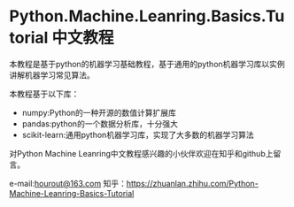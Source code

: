 # Python.Machine.Leanring.Basics.Tutorial 中文教程

本教程是基于python的机器学习基础教程，基于通用的python机器学习库以实例讲解机器学习常见算法。

本教程基于以下库：
- numpy:Python的一种开源的数值计算扩展库
- pandas:python的一个数据分析库，十分强大
- scikit-learn:通用python机器学习库，实现了大多数的机器学习算法

对Python Machine Leanring中文教程感兴趣的小伙伴欢迎在知乎和github上留言。

e-mail:hourout@163.com 
知乎：https://zhuanlan.zhihu.com/Python-Machine-Leanring-Basics-Tutorial
